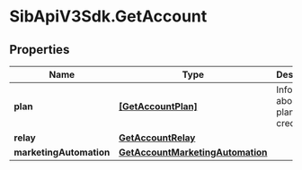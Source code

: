# SibApiV3Sdk.GetAccount

## Properties
Name | Type | Description | Notes
------------ | ------------- | ------------- | -------------
**plan** | [**[GetAccountPlan]**](GetAccountPlan.md) | Information about your plans and credits | 
**relay** | [**GetAccountRelay**](GetAccountRelay.md) |  | [optional] 
**marketingAutomation** | [**GetAccountMarketingAutomation**](GetAccountMarketingAutomation.md) |  | [optional] 


